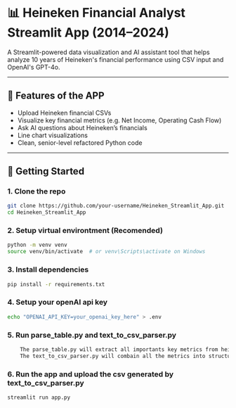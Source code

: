 # 📊 Heineken Financial Analyst Streamlit App (2014–2024)

A Streamlit-powered data visualization and AI assistant tool that helps analyze 10 years of Heineken's financial performance using CSV input and OpenAI's GPT-4o.

---

## 🔧 Features of the APP

- Upload Heineken financial CSVs
- Visualize key financial metrics (e.g. Net Income, Operating Cash Flow)
- Ask AI questions about Heineken’s financials
- Line chart visualizations
- Clean, senior-level refactored Python code

---

## 🚀 Getting Started

### 1. Clone the repo

```bash
git clone https://github.com/your-username/Heineken_Streamlit_App.git
cd Heineken_Streamlit_App
```

### 2. Setup virtual environtment (Recomended)
```bash
python -m venv venv
source venv/bin/activate  # or venv\Scripts\activate on Windows
```
### 3. Install dependencies
```bash
pip install -r requirements.txt
```

### 4. Setup your openAI api key
```bash
echo "OPENAI_API_KEY=your_openai_key_here" > .env
```

### 5. Run parse_table.py and text_to_csv_parser.py
```bash
    The parse_table.py will extract all importants key metrics from heineken annual report.
    The text_to_csv_parser.py will combain all the metrics into structured table format.
```

### 6. Run the app and upload the csv generated by text_to_csv_parser.py
```bash
streamlit run app.py
```